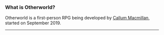 
### What is Otherworld?

Otherworld is a first-person RPG being developed by [Callum Macmillan](https://github.com/cimacmillan), started on September 2019. 

----



